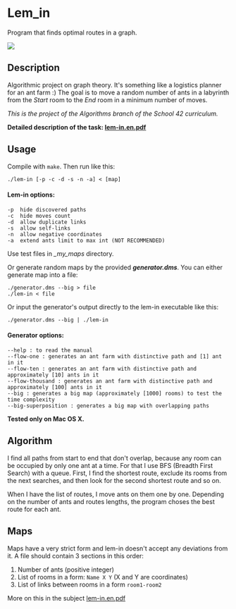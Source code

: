 # Lem_in

Program that finds optimal routes in a graph.

![](lem-in_demo.gif)

## Description

Algorithmic project on graph theory. It's something like a logistics planner for an ant farm  :) The goal is to move a random number of ants in a labyrinth from the *Start* room to the *End* room in a minimum number of moves.

*This is the project of the Algorithms branch of the School 42 curriculum.*

**Detailed description of the task: [lem-in.en.pdf](https://github.com/dstepanets/Lem_in/blob/master/lem-in.en.pdf)**

## Usage

Compile with `make`. Then run like this:

`./lem-in [-p -c -d -s -n -a] < [map]`

#### Lem-in options:
```
-p	hide discovered paths
-c	hide moves count
-d	allow duplicate links
-s	allow self-links
-n	allow negative coordinates
-a	extend ants limit to max int (NOT RECOMMENDED)
```
Use test files in *_my_maps* directory.

Or generate random maps by the provided _**generator.dms**_. You can either generate map into a file:

```
./generator.dms --big > file
./lem-in < file
```

Or input the generator's output directly to the lem-in executable like this:

`./generator.dms --big | ./lem-in`

#### Generator options:
```
--help : to read the manual
--flow-one : generates an ant farm with distinctive path and [1] ant in it
--flow-ten : generates an ant farm with distinctive path and approximately [10] ants in it
--flow-thousand : generates an ant farm with distinctive path and approximately [100] ants in it
--big : generates a big map (approximately [1000] rooms) to test the time complexity
--big-superposition : generates a big map with overlapping paths
```

**Tested only on Mac OS X.**

## Algorithm

I find all paths from start to end that don't overlap, because any room can be occupied by only one ant at a time. For that I use BFS (Breadth First Search) with a queue. First, I find the shortest route, exclude its rooms from the next searches, and then look for the second shortest route and so on. 

When I have the list of routes, I move ants on them one by one. Depending on the number of ants and routes lengths, the program choses the best route for each ant.

## Maps

Maps have a very strict form and lem-in doesn't accept any deviations from it. A file should contain 3 sections in this order:

1. Number of ants (positive integer)
2. List of rooms in a form: `Name X Y` (X and Y are coordinates)
3. List of links between rooms in a form `room1-room2`

More on this in the subject [lem-in.en.pdf](https://github.com/dstepanets/Lem_in/blob/master/lem-in.en.pdf)
